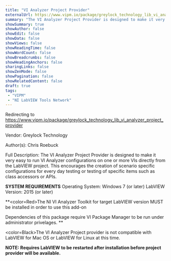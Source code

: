 ```yaml
---
title: "VI Analyzer Project Provider"
externalUrl: https://www.vipm.io/package/greylock_technology_lib_vi_analyzer_project_provider
summary: "The VI Analyzer Project Provider is designed to make it very easy to run VI Analyzer configurations on one or more VIs directly from the LabVIEW project."
showSummary: true
showAuthor: false
showEdit: false
showData: false
showViews: false
showReadingTime: false
showWordCount: false
showBreadcrumbs: false
showHeadingAnchors: false
sharingLinks: false
showZenMode: false
showPagination: false
showRelatedContent: false
draft: true
tags:
 - "VIPM"
 - "NI LabVIEW Tools Network"
---
```


Redirecting to https://www.vipm.io/package/greylock_technology_lib_vi_analyzer_project_provider

Vendor: Greylock Technology

Author(s): Chris Roebuck
 
Full Description:
The VI Analyzer Project Provider is designed to make it very easy to run VI Analyzer configurations on one or more VIs directly from the LabVIEW project. This encourages the creation of scenario specific configurations for every day testing or testing of specific items such as class accessors or APIs.

**SYSTEM REQUIREMENTS**
Operating System: Windows 7 (or later) LabVIEW Version: 2015 (or later) 

**<color=Red>The NI VI Analyzer Toolkit for target LabVIEW version MUST be installed in order to use this add-on

Dependencies of this package require VI Package Manager to be run under administrator privelages. **

<color=Black>The VI Analyzer Project provider is not compatible with LabVIEW for Mac OS or LabVIEW for Linux at this time.

**NOTE: Requires LabVIEW to be restarted after installation before project provider will be available.**